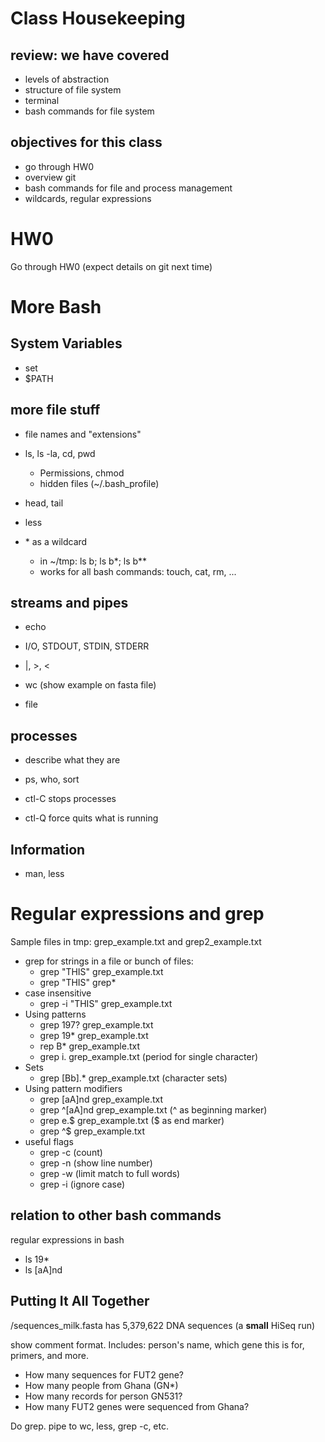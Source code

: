 # Class Housekeeping

## review: we have covered
* levels of abstraction
* structure of file system
* terminal
* bash commands for file system

## objectives for this class
* go through HW0
* overview git
* bash commands for file and process management
* wildcards, regular expressions

# HW0

Go through HW0 (expect details on git next time)

# More Bash

## System Variables

* set
* $PATH

## more file stuff

* file names and "extensions"

* ls, ls -la, cd, pwd
	* Permissions, chmod
	* hidden files (~/.bash_profile)
* head, tail
* less
* \* as a wildcard 
	* in \~/tmp: ls b; ls b\*; ls b*\*
	* works for all bash commands: touch, cat, rm, ...

## streams and pipes

* echo
* I/O, STDOUT, STDIN, STDERR
* |, >, <

* wc (show example on fasta file)
* file

## processes

* describe what they are
* ps, who, sort

* ctl-C stops processes
* ctl-Q force quits what is running

## Information
* man, less

# Regular expressions and grep 

Sample files in tmp: grep_example.txt and grep2_example.txt

* grep for strings in a file or bunch of files: 
	* grep "THIS" grep_example.txt
	* grep "THIS" grep\*
* case insensitive
	* grep -i "THIS" grep_example.txt
* Using patterns
	* grep 197? grep_example.txt
	* grep 19\* grep_example.txt
	* rep B* grep_example.txt
	* grep i. grep_example.txt (period for single character)
* Sets
	*  grep [Bb].* grep_example.txt (character sets)
*  Using pattern modifiers
	* grep [aA]nd grep_example.txt
	* grep ^[aA]nd grep_example.txt (^ as beginning marker)
	* grep e.$ grep_example.txt ($ as end marker)
	* grep ^$ grep_example.txt
* useful flags
	* grep -c (count) 
	* grep -n (show line number)
	* grep -w (limit match to full words)
	* grep -i (ignore case)

## relation to other bash commands

regular expressions in bash

* ls 19\*
* ls [aA]nd


## Putting It All Together

/sequences_milk.fasta has 5,379,622 DNA sequences (a **small** HiSeq run)

show comment format. Includes: person's name, which gene this is for, primers, and more.

* How many sequences for FUT2 gene?
* How many people from Ghana (GN*)
* How many records for person GN531?
* How many FUT2 genes were sequenced from Ghana?

Do grep. pipe to wc, less, grep -c, etc.
